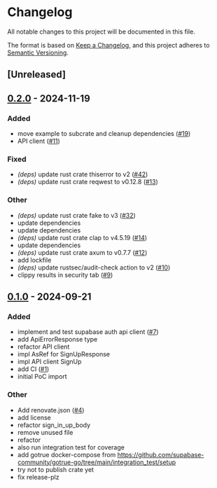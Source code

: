 # Changelog

All notable changes to this project will be documented in this file.

The format is based on [Keep a Changelog](https://keepachangelog.com/en/1.0.0/),
and this project adheres to [Semantic Versioning](https://semver.org/spec/v2.0.0.html).

## [Unreleased]

## [0.2.0](https://github.com/schjan/axum-supabase-auth/compare/v0.1.0...v0.2.0) - 2024-11-19

### Added

- move example to subcrate and cleanup dependencies ([#19](https://github.com/schjan/axum-supabase-auth/pull/19))
- API client ([#11](https://github.com/schjan/axum-supabase-auth/pull/11))

### Fixed

- *(deps)* update rust crate thiserror to v2 ([#42](https://github.com/schjan/axum-supabase-auth/pull/42))
- *(deps)* update rust crate reqwest to v0.12.8 ([#13](https://github.com/schjan/axum-supabase-auth/pull/13))

### Other

- *(deps)* update rust crate fake to v3 ([#32](https://github.com/schjan/axum-supabase-auth/pull/32))
- update dependencies
- update dependencies
- *(deps)* update rust crate clap to v4.5.19 ([#14](https://github.com/schjan/axum-supabase-auth/pull/14))
- update dependencies
- *(deps)* update rust crate axum to v0.7.7 ([#12](https://github.com/schjan/axum-supabase-auth/pull/12))
- add lockfile
- *(deps)* update rustsec/audit-check action to v2 ([#10](https://github.com/schjan/axum-supabase-auth/pull/10))
- clippy results in security tab ([#9](https://github.com/schjan/axum-supabase-auth/pull/9))

## [0.1.0](https://github.com/schjan/axum-supabase-auth/releases/tag/v0.1.0) - 2024-09-21

### Added

- implement and test supabase auth api client ([#7](https://github.com/schjan/axum-supabase-auth/pull/7))
- add ApiErrorResponse type
- refactor API client
- impl AsRef<User> for SignUpResponse
- impl API client SignUp
- add CI ([#1](https://github.com/schjan/axum-supabase-auth/pull/1))
- initial PoC import

### Other

- Add renovate.json ([#4](https://github.com/schjan/axum-supabase-auth/pull/4))
- add license
- refactor sign_in_up_body
- remove unused file
- refactor
- also run integration test for coverage
- add gotrue docker-compose from https://github.com/supabase-community/gotrue-go/tree/main/integration_test/setup
- try not to publish crate yet
- fix release-plz
